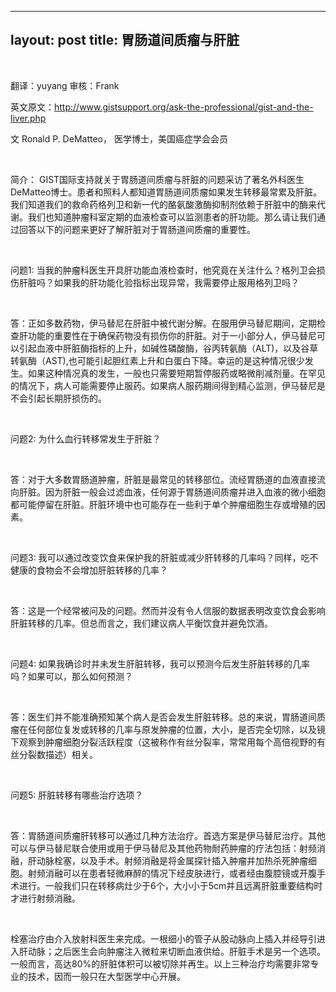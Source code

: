 
---
layout: post
title: 胃肠道间质瘤与肝脏
---

&nbsp;

翻译：yuyang 审核：Frank

英文原文：http://www.gistsupport.org/ask-the-professional/gist-and-the-liver.php

文 Ronald P. DeMatteo， 医学博士，美国癌症学会会员

&nbsp;

简介： GIST国际支持就关于胃肠道间质瘤与肝脏的问题采访了著名外科医生DeMatteo博士。患者和照料人都知道胃肠道间质瘤如果发生转移最常累及肝脏。我们知道我们的救命药格列卫和新一代的酪氨酸激酶抑制剂依赖于肝脏中的酶来代谢。我们也知道肿瘤科室定期的血液检查可以监测患者的肝功能。那么请让我们通过回答以下的问题来更好了解肝脏对于胃肠道间质瘤的重要性。

&nbsp;

问题1: 当我的肿瘤科医生开具肝功能血液检查时，他究竟在关注什么？格列卫会损伤肝脏吗？如果我的肝功能化验指标出现异常，我需要停止服用格列卫吗？

&nbsp;

答：正如多数药物，伊马替尼在肝脏中被代谢分解。在服用伊马替尼期间，定期检查肝功能的重要性在于确保药物没有损伤你的肝脏。对于一小部分人，伊马替尼可以引起血液中肝脏酶指标的上升，如碱性磷酸酶，谷丙转氨酶（ALT)，以及谷草转氨酶（AST),也可能引起胆红素上升和白蛋白下降。幸运的是这种情况很少发生。如果这种情况真的发生，一般也只需要短期暂停服药或略微削减剂量。在罕见的情况下，病人可能需要停止服药。如果病人服药期间得到精心监测，伊马替尼是不会引起长期肝损伤的。

&nbsp;

问题2: 为什么血行转移常发生于肝脏？

&nbsp;

答：对于大多数胃肠道肿瘤，肝脏是最常见的转移部位。流经胃肠道的血液直接流向肝脏。因为肝脏一般会过滤血液，任何源于胃肠道间质瘤并进入血液的微小细胞都可能停留在肝脏。肝脏环境中也可能存在一些利于单个肿瘤细胞生存或增殖的因素。

&nbsp;

问题3: 我可以通过改变饮食来保护我的肝脏或减少肝转移的几率吗？同样，吃不健康的食物会不会增加肝脏转移的几率？

&nbsp;

答：这是一个经常被问及的问题。然而并没有令人信服的数据表明改变饮食会影响肝脏转移的几率。但总而言之，我们建议病人平衡饮食并避免饮酒。

&nbsp;

问题4: 如果我确诊时并未发生肝脏转移，我可以预测今后发生肝脏转移的几率吗？如果可以，那么如何预测？

&nbsp;

答：医生们并不能准确预知某个病人是否会发生肝脏转移。总的来说，胃肠道间质瘤在任何部位复发或转移的几率与原发肿瘤的位置，大小，是否完全切除，以及镜下观察到肿瘤细胞分裂活跃程度（这被称作有丝分裂率，常常用每个高倍视野的有丝分裂数描述）相关。

&nbsp;

问题5: 肝脏转移有哪些治疗选项？

&nbsp;

答：胃肠道间质瘤肝转移可以通过几种方法治疗。首选方案是伊马替尼治疗。其他可以与伊马替尼联合使用或用于伊马替尼及其他药物耐药肿瘤的疗法包括：射频消融，肝动脉栓塞，以及手术。射频消融是将金属探针插入肿瘤并加热杀死肿瘤细胞。射频消融可以在患者轻微麻醉的情况下经皮肤进行，或者经由腹腔镜或开腹手术进行。一般我们只在转移病灶少于6个，大小小于5cm并且远离肝脏重要结构时才进行射频消融。

&nbsp;

栓塞治疗由介入放射科医生来完成。一根细小的管子从股动脉向上插入并经导引进入肝动脉；之后医生会向肿瘤注入微粒来切断血液供给。肝脏手术是另一个选项。一般而言，高达80%的肝脏体积可以被切除并再生。以上三种治疗均需要非常专业的技术，因而一般只在大型医学中心开展。

